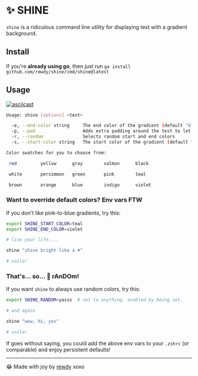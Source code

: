 # ✨ SHINE

`shine` is a ridiculous command line utility for displaying text with a gradient background.

## Install

If you're **already using go**, then just run `go install github.com/rewdy/shine/cmd/shine@latest`

## Usage

[![asciicast](https://asciinema.org/a/JsmY7s4qNTRM2jCGAeefREj7e.png)](https://asciinema.org/a/JsmY7s4qNTRM2jCGAeefREj7e)

```bash
Usage: shine [options] <text>

  -e, --end-color string     The end color of the gradient (default "blue")
  -p, --pad                  Adds extra padding around the test to let it breathe (default true)
  -r, --random               Selects random start and end colors
  -s, --start-color string   The start color of the gradient (default "red")

Color swatches for you to choose from:

 red         yellow      gray        salmon      black

 white       persimmon   green       pink        teal

 brown       orange      blue        indigo      violet
```

### Want to override default colors? Env vars FTW

If you don't like pink-to-blue gradients, try this:

```bash
export SHINE_START_COLOR=teal
export SHINE_END_COLOR=violet

# live your life....

shine "shine bright like a ♦"

# voila!
```

### That's... so... 🤭 rAnDOm!

If you want `shine` to always use random colors, try this:

```bash
export SHINE_RANDOM=yasss  # set to anything. enabled by being set.

# and again

shine "wow, hi, yes"

# voila!
```

If goes without saying, you could add the above env vars to your `.zshrc` (or comparable) and enjoy persistent defaults!

---

😂 Made with joy by [rewdy](https://rewdy.lol) xoxo
